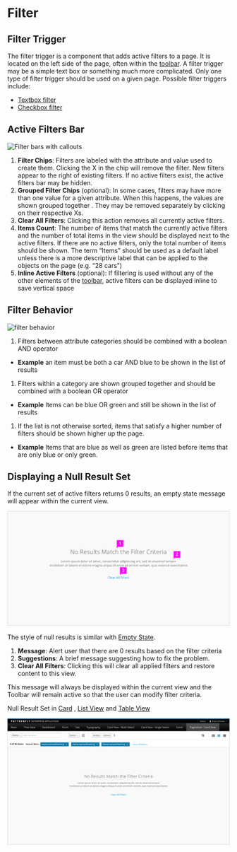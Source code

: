 # Filter

## Filter Trigger
The filter trigger is a component that adds active filters to a page. It is located on the left side of the page, often within the [toolbar](http://www.patternfly.org/pattern-library/forms-and-controls/toolbar/). A filter trigger may be a simple text box or something much more complicated. Only one type of filter trigger should be used on a given page.
Possible filter triggers include:
- [Textbox filter](http://www.patternfly.org/pattern-library/forms-and-controls/textbox-filter/)
- [Checkbox filter](http://www.patternfly.org/pattern-library/forms-and-controls/checkbox-filter/)

## Active Filters Bar
![Filter bars with callouts](./img/filter-callout.png)
1. **Filter Chips**: Filters are labeled with the attribute and value used to create them. Clicking the X in the chip will remove the filter. New filters appear to the right of existing filters. If no active filters exist, the active filters bar may be hidden.
1. **Grouped Filter Chips** (optional): In some cases, filters may have more than one value for a given attribute. When this happens, the values are shown grouped together . They may be removed separately by clicking on their respective Xs.
1. **Clear All Filters**: Clicking this action removes all currently active filters.
1. **Items Count**: The number of items that match the currently active filters and the number of total items in the view should be displayed next to the active filters. If there are no active filters, only the total number of items should be shown. The term “Items” should be used as a default label unless there is a more descriptive label that can be applied to the objects on the page (e.g. “28 cars”)
1. **Inline Active Filters** (optional): If filtering is used without any of the other elements of the [toolbar](http://www.patternfly.org/pattern-library/forms-and-controls/toolbar/), active filters can be displayed inline to save vertical space

## Filter Behavior
![filter behavior](./img/filter-behavior.png)
1. Filters between attribute categories should be combined with a boolean AND operator
  - **Example** an item must be both a car AND blue to be shown in the list of results
1. Filters within a category are shown grouped together and should be combined with a boolean OR operator
  - **Example** Items can be blue OR green and still be shown in the list of results
1. If the list is not otherwise sorted, items that satisfy a higher number of filters should be shown higher up the page.
  - **Example** Items that are blue as well as green are listed before items that are only blue or only green.

## Displaying a Null Result Set
If the current set of active filters returns 0 results, an empty state message will appear within the current view.

![filtered view with a null results set](./img/filter-null-callout.png)

The style of null results is similar with [Empty State](http://www.patternfly.org/pattern-library/communication/empty-state/#code).
1. **Message**: Alert user that there are 0 results based on the filter criteria
1. **Suggestions**: A brief message suggesting how to fix the problem.
1. **Clear All Filters**: Clicking this will clear all applied filters and restore content to this view.


This message will always be displayed within the current view and the Toolbar will remain active so that the user can modify filter criteria.

Null Result Set in [Card](http://www.patternfly.org/pattern-library/content-views/card-view/) , [List View](http://www.patternfly.org/pattern-library/content-views/list-view/) and [Table View](http://www.patternfly.org/pattern-library/content-views/table-view/)

![card view with a null results set](./img/filter-null-card.png)
